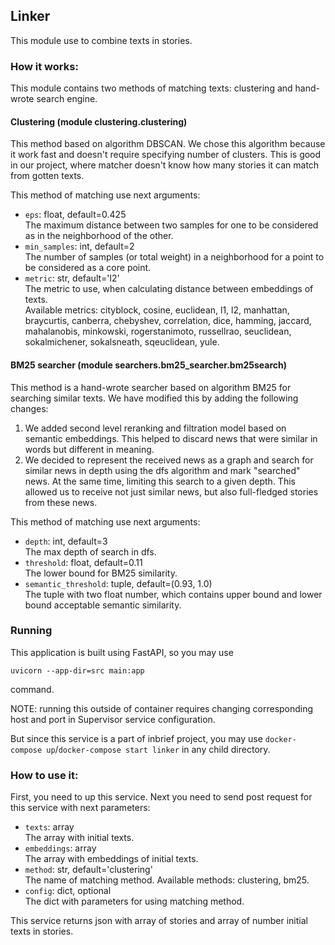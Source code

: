 ## Linker

This module use to combine texts in stories.

### How it works:
This module contains two methods of matching texts: clustering and hand-wrote search engine.

#### Clustering (module clustering.clustering)
This method based on algorithm DBSCAN. We chose this algorithm because it work fast and doesn't require specifying number of clusters. This is good in our project, where matcher doesn't know how many stories it can match from gotten texts.

This method of matching use next arguments:

* `eps`: float, default=0.425 \
  The maximum distance between two samples for one to be considered as in the neighborhood of the other. 
* `min_samples`: int, default=2 \
  The number of samples (or total weight) in a neighborhood for a point to be considered as a core point. 
* `metric`: str, default='l2' \
  The metric to use, when calculating distance between embeddings of texts. \
  Available metrics: cityblock, cosine, euclidean, l1, l2, manhattan, braycurtis, canberra, chebyshev, correlation, dice, hamming, jaccard, mahalanobis, minkowski, rogerstanimoto, russellrao, seuclidean, sokalmichener, sokalsneath, sqeuclidean, yule.

#### BM25 searcher (module searchers.bm25_searcher.bm25search)
This method is a hand-wrote searcher based on algorithm BM25 for searching similar texts. We have modified this by adding the following changes:
1. We added second level reranking and filtration model based on semantic embeddings. This helped to discard news that were similar in words but different in meaning.
2. We decided to represent the received news as a graph and search for similar news in depth using the dfs algorithm and mark "searched" news. At the same time, limiting this search to a given depth. This allowed us to receive not just similar news, but also full-fledged stories from these news.

This method of matching use next arguments:

* `depth`: int, default=3 \
  The max depth of search in dfs.
* `threshold`: float, default=0.11 \
  The lower bound for BM25 similarity.
* `semantic_threshold`: tuple, default=(0.93, 1.0) \
  The tuple with two float number, which contains upper bound and lower bound acceptable semantic similarity.

### Running

This application is built using FastAPI, so you may use
```
uvicorn --app-dir=src main:app
```
command.

NOTE: running this outside of container requires changing corresponding host
and port in Supervisor service configuration.

But since this service is a part of inbrief project, you may use `docker-compose up`/`docker-compose start linker`
in any child directory. 

### How to use it:

First, you need to up this service. Next you need to send post request for this service with next parameters:

* `texts`: array \
  The array with initial texts.
* `embeddings`: array \
  The array with embeddings of initial texts.
* `method`: str, default='clustering' \
  The name of matching method. Available methods: clustering, bm25.
* `config`: dict, optional\
  The dict with parameters for using matching method.

This service returns json with array of stories and array of number initial texts in stories.
